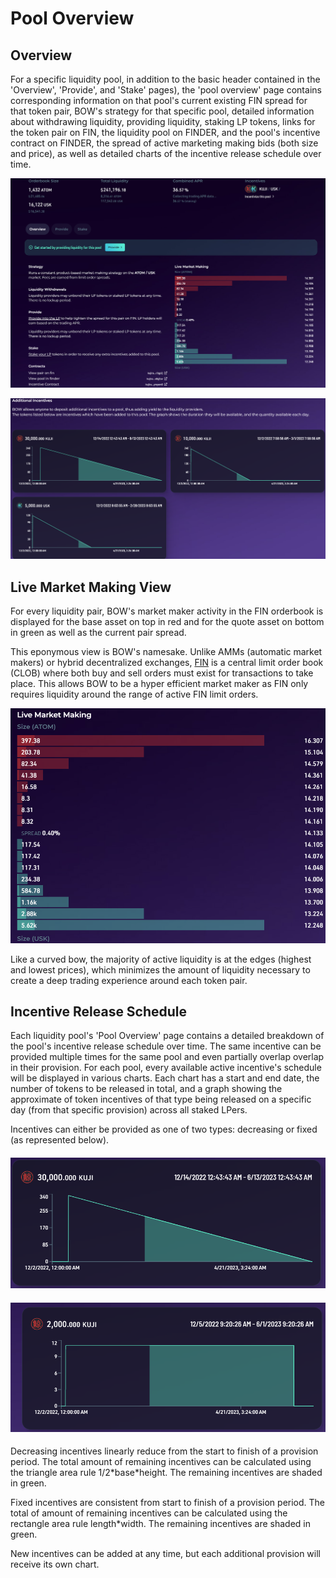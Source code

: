 # Pool Overview

## Overview

For a specific liquidity pool, in addition to the basic header contained in the 'Overview', 'Provide', and 'Stake' pages), the 'pool overview' page contains corresponding information on that pool's current existing FIN spread for that token pair, BOW's strategy for that specific pool, detailed information about withdrawing liquidity, providing liquidity, staking LP tokens, links for the token pair on FIN, the liquidity pool on FINDER, and the pool's incentive contract on FINDER, the spread of active marketing making bids (both size and price), as well as detailed charts of the incentive release schedule over time. &#x20;

&#x20;                                           ![](<../../../../.gitbook/assets/image (5) (2).png>)

&#x20;                                           ![](<../../../../.gitbook/assets/image (18).png>)

## Live Market Making View

For every liquidity pair, BOW's market maker activity in the FIN orderbook is displayed for the base asset on top in red and for the quote asset on bottom in green as well as the current pair spread.&#x20;

This eponymous view is BOW's namesake. Unlike AMMs (automatic market makers) or hybrid decentralized exchanges, [FIN](../../../fin/) is a central limit order book (CLOB) where both buy and sell orders must exist for transactions to take place. This allows BOW to be a hyper efficient market maker as FIN only requires liquidity around the range of active FIN limit orders.

&#x20;                                            ![](<../../../../.gitbook/assets/image (43).png>)

Like a curved bow, the majority of active liquidity is at the edges (highest and lowest prices), which minimizes the amount of liquidity necessary to create a deep trading experience around each token pair.

## Incentive Release Schedule

Each liquidity pool's 'Pool Overview' page contains a detailed breakdown of the pool's incentive release schedule over time. The same incentive can be provided multiple times for the same pool and even partially overlap overlap in their provision. For each pool, every available active incentive's schedule will be displayed in various charts. Each chart has a start and end date, the number of tokens to be released in total, and a graph showing the approximate of token incentives of that type being released on a specific day (from that specific provision) across all staked LPers.&#x20;

Incentives can either be provided as one of two types: decreasing or fixed (as represented below).

#### &#x20;                                                ![](<../../../../.gitbook/assets/image (14).png>) &#x20;

#### &#x20;                                                 ![](<../../../../.gitbook/assets/image (5).png>)

Decreasing incentives linearly reduce from the start to finish of a provision period. The total amount of remaining incentives can be calculated using the triangle area rule 1/2\*base\*height. The remaining incentives are shaded in green.

Fixed incentives are consistent from start to finish of a provision period. The total of amount of remaining incentives can be calculated using the rectangle area rule length\*width. The remaining incentives are shaded in green.&#x20;

New incentives can be added at any time, but each additional provision will receive its own chart.&#x20;
